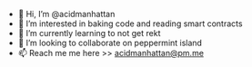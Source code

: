 - 👋 Hi, I’m @acidmanhattan
- 👀 I’m interested in baking code and reading smart contracts
- 🌱 I’m currently learning to not get rekt
- 💞️ I’m looking to collaborate on peppermint island
- 📫 Reach me me here >> acidmanhattan@pm.me 

<!---
acidmanhattan/acidmanhattan is a ✨ special ✨ repository because its `README.md` (this file) appears on your GitHub profile.
You can click the Preview link to take a look at your changes.
--->
